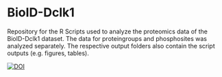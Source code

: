 # BioID-Dclk1
Repository for the R Scripts used to analyze the proteomics data of the BioID-Dclk1 dataset. The data for proteingroups and phosphosites was analyzed separately. The respective output folders also contain the script outputs (e.g. figures, tables).

[![DOI](https://zenodo.org/badge/617941715.svg)](https://zenodo.org/badge/latestdoi/617941715)
